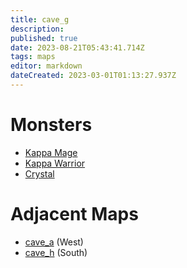 ```yaml
---
title: cave_g
description: 
published: true
date: 2023-08-21T05:43:41.714Z
tags: maps
editor: markdown
dateCreated: 2023-03-01T01:13:27.937Z
---
```


# Monsters
 * [Kappa Mage](/monsters/kappa-mage)
 * [Kappa Warrior](/monsters/kappa-warrior)
 * [Crystal](/monsters/crystal)

# Adjacent Maps
 * [cave_a](/maps/cave_a) (West)
 * [cave_h](/maps/cave_h) (South)
